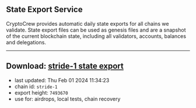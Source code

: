 ## State Export Service
CryptoCrew provides automatic daily state exports for all chains we validate. State export files can be used as genesis files and are a snapshot of the current blockchain state, including all validators, accounts, balances and delegations.

---
**Download: [stride-1 state export](https://dl.ccvalidators.com/SERVICE/stride/stride-1_export_7493670.json)**
---

- last updated: Thu Feb 01 2024 11:34:23
- chain id: `stride-1`
- export height: `7493670`
- use for: airdrops, local tests, chain recovery
